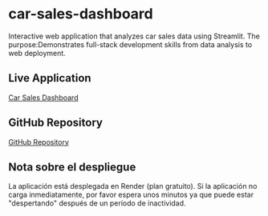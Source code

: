 
# car-sales-dashboard
Interactive web application that analyzes car sales data using Streamlit. The purpose:Demonstrates full-stack development skills from data analysis to web deployment.

## Live Application
[Car Sales Dashboard](https://car-sales-dashboard-1-n7gl.onrender.com)

## GitHub Repository
[GitHub Repository](https://github.com/rgsa35/car-sales-dashboard)

## Nota sobre el despliegue
La aplicación está desplegada en Render (plan gratuito). Si la aplicación no carga inmediatamente, por favor espera unos minutos ya que puede estar "despertando" después de un período de inactividad.

